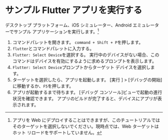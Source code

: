 # サンプル Flutter アプリを実行する
デスクトップ プラットフォーム、iOS シミュレーター、Android エミュレーターでサンプル アプリケーションを実行します。[^1]
[^1]:アプリを Web にデプロイすることはできますが、このチュートリアルではそのターゲットを選択しないでください。現時点では、Web ターゲットはホット リロードをサポートしていません。
1. コマンドパレットを開きます。
`command + Shift + P`を押します。
2. `flutter`とコマンドパレットに入力する。
3. `Flutter: Select Device`を選択する。
実行中のデバイスがない場合、このコマンドはデバイスを有効にするように求めるプロンプトを表示します。
4. `Flutter: Select Device`プロンプトからターゲット デバイスを選択します。
5. ターゲットを選択したら、アプリを起動します。
[実行 ] > [デバッグの開始]に移動するか、`F5`を押します。
6. アプリが起動するまで待ちます。
[デバッグ コンソール]ビューで起動の進行状況を確認できます。
アプリのビルドが完了すると、デバイスにアプリが表示されます。